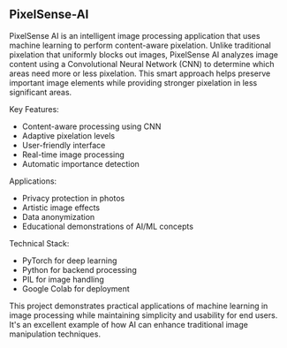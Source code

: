 ## PixelSense-AI
PixelSense AI is an intelligent image processing application that uses machine learning to perform content-aware pixelation. Unlike traditional pixelation that uniformly blocks out images, PixelSense AI analyzes image content using a Convolutional Neural Network (CNN) to determine which areas need more or less pixelation. This smart approach helps preserve important image elements while providing stronger pixelation in less significant areas.

Key Features:

- Content-aware processing using CNN
- Adaptive pixelation levels
- User-friendly interface
- Real-time image processing
- Automatic importance detection

Applications:

- Privacy protection in photos
- Artistic image effects
- Data anonymization
- Educational demonstrations of AI/ML concepts

Technical Stack:

- PyTorch for deep learning
- Python for backend processing
- PIL for image handling
- Google Colab for deployment

This project demonstrates practical applications of machine learning in image processing while maintaining simplicity and usability for end users. It's an excellent example of how AI can enhance traditional image manipulation techniques.
